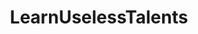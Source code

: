 ---
title: LearnUselessTalents
crosslinks:
- youtubefactsbot
- livven
- youtubot
- restofthefuckingowl
- xkcd
- DiWHY
- Shoplifting
- nocontext
- videos
- origami
- Cubers
- blackmagicfuckery
- WritingPrompts
- Frugal_Jerk
- AskHistorians
- lockpicking
- killthosewhodisagree
- anti_gif_bot
- SCP
- birdswitharms
---